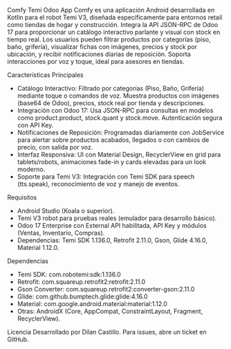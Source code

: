 Comfy Temi Odoo App
Comfy es una aplicación Android desarrollada en Kotlin para el robot Temi V3, diseñada específicamente para entornos retail como tiendas de hogar y construcción. Integra la API JSON-RPC de Odoo 17 para proporcionar un catálogo interactivo parlante y visual con stock en tiempo real. Los usuarios pueden filtrar productos por categorías (piso, baño, grifería), visualizar fichas con imágenes, precios y stock por ubicación, y recibir notificaciones diarias de reposición. Soporta interacciones por voz y toque, ideal para asesores en tiendas.

Características Principales
- Catálogo Interactivo: Filtrado por categorías (Piso, Baño, Grifería) mediante toque o comandos de voz. Muestra productos con imágenes (base64 de Odoo), precios, stock real por tienda y descripciones.
- Integración con Odoo 17: Usa JSON-RPC para consultas en modelos como product.product, stock.quant y stock.move. Autenticación segura con API Key.
- Notificaciones de Reposición: Programadas diariamente con JobService para alertar sobre productos acabados, llegados o con cambios de precio, con salida por voz.
- Interfaz Responsiva: UI con Material Design, RecyclerView en grid para tablets/robots, animaciones fade-in y cards elevadas para un look moderno.
- Soporte para Temi V3: Integración con Temi SDK para speech (tts.speak), reconocimiento de voz y manejo de eventos.

Requisitos
- Android Studio (Koala o superior).
- Temi V3 robot para pruebas reales (emulador para desarrollo básico).
- Odoo 17 Enterprise con External API habilitada, API Key y módulos (Ventas, Inventario, Compras).
- Dependencias: Temi SDK 1.136.0, Retrofit 2.11.0, Gson, Glide 4.16.0, Material 1.12.0.

Dependencias
- Temi SDK: com.robotemi:sdk:1.136.0
- Retrofit: com.squareup.retrofit2:retrofit:2.11.0
- Gson Converter: com.squareup.retrofit2:converter-gson:2.11.0
- Glide: com.github.bumptech.glide:glide:4.16.0
- Material: com.google.android.material:material:1.12.0
- Otras: AndroidX (Core, AppCompat, ConstraintLayout, Fragment, RecyclerView).

Licencia
Desarrollado por Dilan Castillo. Para issues, abre un ticket en GitHub.
